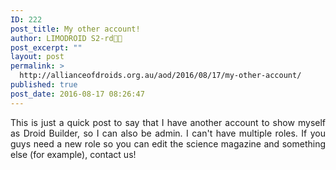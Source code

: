 ```yaml
---
ID: 222
post_title: My other account!
author: LIMODROID S2-rd🔭🔬
post_excerpt: ""
layout: post
permalink: >
  http://allianceofdroids.org.au/aod/2016/08/17/my-other-account/
published: true
post_date: 2016-08-17 08:26:47
---
```

<p style="text-align: justify;">This is just a quick post to say that I have another account to show myself as Droid Builder, so I can also be admin. I can't have multiple roles. If you guys need a new role so you can edit the science magazine and something else (for example), contact us!</p>